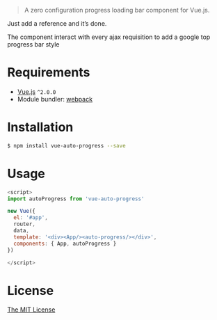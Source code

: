 > A zero configuration progress loading bar component for Vue.js.

Just add a reference and it’s done.
 
The component interact with every ajax requisition to add a google top progress bar style 


# Requirements

- [Vue.js](https://github.com/vuejs/vue) `^2.0.0`
- Module bundler: [webpack](https://github.com/webpack/webpack)

# Installation

``` bash
$ npm install vue-auto-progress --save
```

# Usage

```javascript
<script>
import autoProgress from 'vue-auto-progress'

new Vue({
  el: '#app',
  router,
  data,
  template: '<div><App/><auto-progress/></div>',  
  components: { App, autoProgress }
})

</script>
```

# License

[The MIT License](http://opensource.org/licenses/MIT)